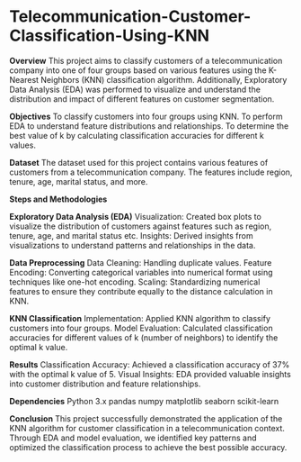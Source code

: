 # Telecommunication-Customer-Classification-Using-KNN

**Overview**
This project aims to classify customers of a telecommunication company into one of four groups based on various features using the K-Nearest Neighbors (KNN) classification algorithm.
Additionally, Exploratory Data Analysis (EDA) was performed to visualize and understand the distribution and impact of different features on customer segmentation.

**Objectives**
To classify customers into four groups using KNN.
To perform EDA to understand feature distributions and relationships.
To determine the best value of k by calculating classification accuracies for different k values.

**Dataset**
The dataset used for this project contains various features of customers from a telecommunication company. The features include region, tenure, age, marital status, and more.

**Steps and Methodologies**

**Exploratory Data Analysis (EDA)**
Visualization: Created box plots to visualize the distribution of customers against features such as region, tenure, age, and marital status etc.
Insights: Derived insights from visualizations to understand patterns and relationships in the data.

**Data Preprocessing**
Data Cleaning: Handling duplicate values.
Feature Encoding: Converting categorical variables into numerical format using techniques like one-hot encoding.
Scaling: Standardizing numerical features to ensure they contribute equally to the distance calculation in KNN.

**KNN Classification**
Implementation: Applied KNN algorithm to classify customers into four groups.
Model Evaluation: Calculated classification accuracies for different values of k (number of neighbors) to identify the optimal k value.

**Results**
Classification Accuracy: Achieved a classification accuracy of 37% with the optimal k value of 5.
Visual Insights: EDA provided valuable insights into customer distribution and feature relationships.

**Dependencies**
Python 3.x
pandas
numpy
matplotlib
seaborn
scikit-learn

**Conclusion**
This project successfully demonstrated the application of the KNN algorithm for customer classification in a telecommunication context. Through EDA and model evaluation, we identified key patterns and optimized the classification process to achieve the best possible accuracy.
